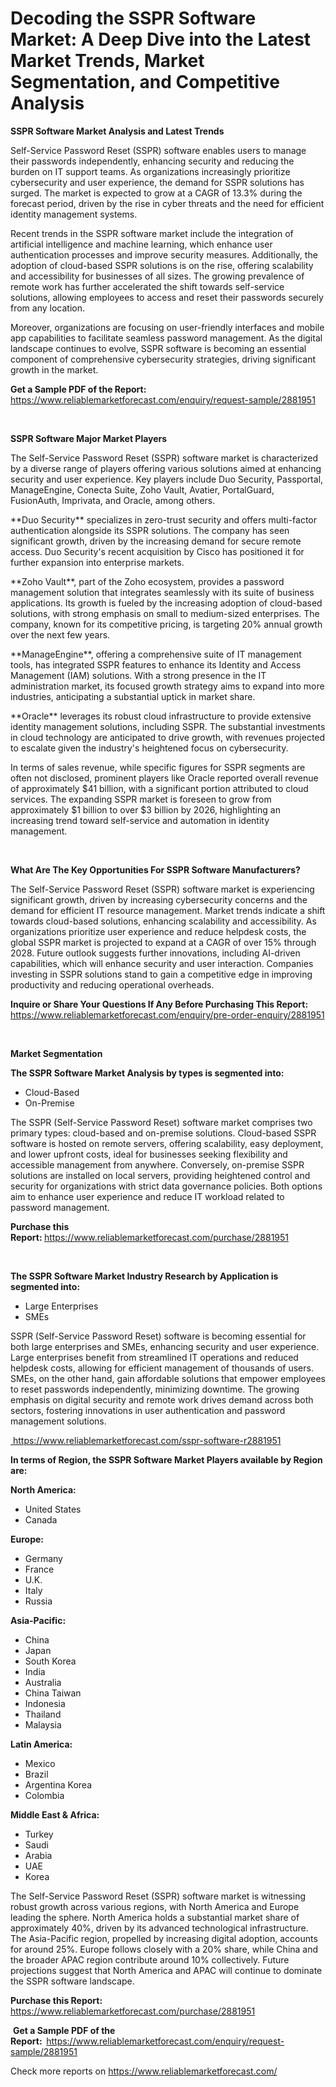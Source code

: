 <p><h1>Decoding the SSPR Software Market: A Deep Dive into the Latest Market Trends, Market Segmentation, and Competitive Analysis</h1></p><p><strong>SSPR Software Market Analysis and Latest Trends</strong></p>
<p><p>Self-Service Password Reset (SSPR) software enables users to manage their passwords independently, enhancing security and reducing the burden on IT support teams. As organizations increasingly prioritize cybersecurity and user experience, the demand for SSPR solutions has surged. The market is expected to grow at a CAGR of 13.3% during the forecast period, driven by the rise in cyber threats and the need for efficient identity management systems.</p><p>Recent trends in the SSPR software market include the integration of artificial intelligence and machine learning, which enhance user authentication processes and improve security measures. Additionally, the adoption of cloud-based SSPR solutions is on the rise, offering scalability and accessibility for businesses of all sizes. The growing prevalence of remote work has further accelerated the shift towards self-service solutions, allowing employees to access and reset their passwords securely from any location.</p><p>Moreover, organizations are focusing on user-friendly interfaces and mobile app capabilities to facilitate seamless password management. As the digital landscape continues to evolve, SSPR software is becoming an essential component of comprehensive cybersecurity strategies, driving significant growth in the market.</p></p>
<p><strong>Get a Sample PDF of the Report:&nbsp;</strong> <a href="https://www.reliablemarketforecast.com/enquiry/request-sample/2881951?utm_campaign=3174&utm_medium=2&utm_source=Github&utm_content=ia&utm_term=12032025&utm_id=sspr-software">https://www.reliablemarketforecast.com/enquiry/request-sample/2881951</a></p>
<p>&nbsp;</p>
<p><strong>SSPR Software Major Market Players</strong></p>
<p><p>The Self-Service Password Reset (SSPR) software market is characterized by a diverse range of players offering various solutions aimed at enhancing security and user experience. Key players include Duo Security, Passportal, ManageEngine, Conecta Suite, Zoho Vault, Avatier, PortalGuard, FusionAuth, Imprivata, and Oracle, among others.</p><p>**Duo Security** specializes in zero-trust security and offers multi-factor authentication alongside its SSPR solutions. The company has seen significant growth, driven by the increasing demand for secure remote access. Duo Security's recent acquisition by Cisco has positioned it for further expansion into enterprise markets.</p><p>**Zoho Vault**, part of the Zoho ecosystem, provides a password management solution that integrates seamlessly with its suite of business applications. Its growth is fueled by the increasing adoption of cloud-based solutions, with strong emphasis on small to medium-sized enterprises. The company, known for its competitive pricing, is targeting 20% annual growth over the next few years.</p><p>**ManageEngine**, offering a comprehensive suite of IT management tools, has integrated SSPR features to enhance its Identity and Access Management (IAM) solutions. With a strong presence in the IT administration market, its focused growth strategy aims to expand into more industries, anticipating a substantial uptick in market share.</p><p>**Oracle** leverages its robust cloud infrastructure to provide extensive identity management solutions, including SSPR. The substantial investments in cloud technology are anticipated to drive growth, with revenues projected to escalate given the industry's heightened focus on cybersecurity.</p><p>In terms of sales revenue, while specific figures for SSPR segments are often not disclosed, prominent players like Oracle reported overall revenue of approximately $41 billion, with a significant portion attributed to cloud services. The expanding SSPR market is foreseen to grow from approximately $1 billion to over $3 billion by 2026, highlighting an increasing trend toward self-service and automation in identity management.</p></p>
<p>&nbsp;</p>
<p><strong>What Are The Key Opportunities For SSPR Software Manufacturers?</strong></p>
<p><p>The Self-Service Password Reset (SSPR) software market is experiencing significant growth, driven by increasing cybersecurity concerns and the demand for efficient IT resource management. Market trends indicate a shift towards cloud-based solutions, enhancing scalability and accessibility. As organizations prioritize user experience and reduce helpdesk costs, the global SSPR market is projected to expand at a CAGR of over 15% through 2028. Future outlook suggests further innovations, including AI-driven capabilities, which will enhance security and user interaction. Companies investing in SSPR solutions stand to gain a competitive edge in improving productivity and reducing operational overheads.</p></p>
<p><strong>Inquire or Share Your Questions If Any Before Purchasing This Report:</strong> <a href="https://www.reliablemarketforecast.com/enquiry/pre-order-enquiry/2881951?utm_campaign=3174&utm_medium=2&utm_source=Github&utm_content=ia&utm_term=12032025&utm_id=sspr-software">https://www.reliablemarketforecast.com/enquiry/pre-order-enquiry/2881951</a></p>
<p>&nbsp;</p>
<p><strong>Market Segmentation</strong></p>
<p><strong>The SSPR Software Market Analysis by types is segmented into:</strong></p>
<p><ul><li>Cloud-Based</li><li>On-Premise</li></ul></p>
<p><p>The SSPR (Self-Service Password Reset) software market comprises two primary types: cloud-based and on-premise solutions. Cloud-based SSPR software is hosted on remote servers, offering scalability, easy deployment, and lower upfront costs, ideal for businesses seeking flexibility and accessible management from anywhere. Conversely, on-premise SSPR solutions are installed on local servers, providing heightened control and security for organizations with strict data governance policies. Both options aim to enhance user experience and reduce IT workload related to password management.</p></p>
<p><strong>Purchase this Report:&nbsp;</strong><a href="https://www.reliablemarketforecast.com/purchase/2881951?utm_campaign=3174&utm_medium=2&utm_source=Github&utm_content=ia&utm_term=12032025&utm_id=sspr-software">https://www.reliablemarketforecast.com/purchase/2881951</a></p>
<p>&nbsp;</p>
<p><strong>The SSPR Software Market Industry Research by Application is segmented into:</strong></p>
<p><ul><li>Large Enterprises</li><li>SMEs</li></ul></p>
<p><p>SSPR (Self-Service Password Reset) software is becoming essential for both large enterprises and SMEs, enhancing security and user experience. Large enterprises benefit from streamlined IT operations and reduced helpdesk costs, allowing for efficient management of thousands of users. SMEs, on the other hand, gain affordable solutions that empower employees to reset passwords independently, minimizing downtime. The growing emphasis on digital security and remote work drives demand across both sectors, fostering innovations in user authentication and password management solutions.</p></p>
<p><a href="https://www.reliablemarketforecast.com/sspr-software-r2881951?utm_campaign=3174&utm_medium=2&utm_source=Github&utm_content=ia&utm_term=12032025&utm_id=sspr-software">&nbsp;https://www.reliablemarketforecast.com/sspr-software-r2881951</a></p>
<p><strong>In terms of Region, the SSPR Software Market Players available by Region are:</strong></p>
<p>
    <p> <strong> North America: </strong>
        <ul>
            <li>United States</li>
            <li>Canada</li>
        </ul>
        </p> 
    <p> <strong> Europe: </strong>
        <ul>
            <li>Germany</li>
            <li>France</li>
            <li>U.K.</li>
            <li>Italy</li>
            <li>Russia</li>
        </ul>
        </p> 
    <p> <strong> Asia-Pacific: </strong>
        <ul>
            <li>China</li>
            <li>Japan</li>
            <li>South Korea</li>
            <li>India</li>
            <li>Australia</li>
            <li>China Taiwan</li>
            <li>Indonesia</li>
            <li>Thailand</li>
            <li>Malaysia</li>
        </ul>
        </p> 
    <p> <strong> Latin America: </strong>
        <ul>
            <li>Mexico</li>
            <li>Brazil</li>
            <li>Argentina Korea</li>
            <li>Colombia</li>
        </ul>
        </p> 
    <p> <strong> Middle East & Africa: </strong>
        <ul>
            <li>Turkey</li>
            <li>Saudi</li>
            <li>Arabia</li>
            <li>UAE</li>
            <li>Korea</li>
        </ul>
    </p>
    </p>
<p><p>The Self-Service Password Reset (SSPR) software market is witnessing robust growth across various regions, with North America and Europe leading the sphere. North America holds a substantial market share of approximately 40%, driven by its advanced technological infrastructure. The Asia-Pacific region, propelled by increasing digital adoption, accounts for around 25%. Europe follows closely with a 20% share, while China and the broader APAC region contribute around 10% collectively. Future projections suggest that North America and APAC will continue to dominate the SSPR software landscape.</p></p>
<p><strong>Purchase this Report: </strong><a href="https://www.reliablemarketforecast.com/purchase/2881951?utm_campaign=3174&utm_medium=2&utm_source=Github&utm_content=ia&utm_term=12032025&utm_id=sspr-software">https://www.reliablemarketforecast.com/purchase/2881951</a></p>
<p>&nbsp;<strong>Get a Sample PDF of the Report:&nbsp;&nbsp;</strong><a href="https://www.reliablemarketforecast.com/enquiry/request-sample/2881951?utm_campaign=3174&utm_medium=2&utm_source=Github&utm_content=ia&utm_term=12032025&utm_id=sspr-software">https://www.reliablemarketforecast.com/enquiry/request-sample/2881951</a></p>
<p><strong></strong></p>
<p>Check more reports on <a href="https://www.reliablemarketforecast.com/?utm_campaign=3174&utm_medium=2&utm_source=Github&utm_content=ia&utm_term=12032025&utm_id=sspr-software">https://www.reliablemarketforecast.com/</a></p>